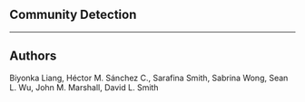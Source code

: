 ## Community Detection


<hr>

## Authors

Biyonka Liang, Héctor M. Sánchez C., Sarafina Smith, Sabrina Wong, Sean L. Wu, John M. Marshall, David L. Smith
